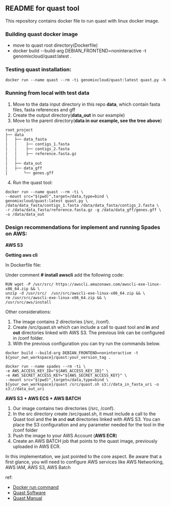 ## README for quast tool ##

This repository contains docker file to run quast with linux docker image.

### Building quast docker image

* move to quast root directory(Dockerfile)
* docker build --build-arg DEBIAN_FRONTEND=noninteractive -t genomixcloud/quast:latest .

### Testing quast installation:

```shell
docker run --name quast --rm -ti genomixcloud/quast:latest quast.py -h
```

### Running from local with test data 

1. Move to the data input directory in this repo **data**, which contain fasta files, fasta references and gff
2. Create the output directory(**data_out** in our example)
3. Move to the parent directory(**data in our example, see the tree above**)

```md
root_project
├── data
│   ├── data_fasta
│   │    ├── contigs_1.fasta
│   │    ├── contigs_2.fasta
│   │    ├── reference.fasta.gz
│   │ 
│   ├── data_out
│   ├── data_gff
│       └── genes.gff
```

4. Run the quast tool:

```shell
docker run --name quast --rm -ti \
--mount src="$(pwd)",target=/data,type=bind \
genomixcloud/quast:latest quast.py \
/data/data_fasta/contigs_1.fasta /data/data_fasta/contigs_2.fasta \
-r /data/data_fasta/reference.fasta.gz -g /data/data_gff/genes.gff \
-o /data/data_out
```

### Design recommendations for implement and running Spades on AWS:

**AWS S3**

****Getting aws cli****

In Dockerfile file:

Under comment **# install awscli** add the following code:

```shell
RUN wget -P /usr/src/ https://awscli.amazonaws.com/awscli-exe-linux-x86_64.zip && \
unzip -d /usr/src/  /usr/src/awscli-exe-linux-x86_64.zip && \
rm /usr/src/awscli-exe-linux-x86_64.zip && \
/usr/src/aws/install
```

Other considerations:

1. The image contains 2 directories (/src, /conf).
2. Create /src/quast.sh which can include a call to quast tool and **in** and **out** directories linked with AWS S3. The previous link can be configured in /conf folder.
3. With the previous configuration you can try run the commands below.

```shell 
docker build --build-arg DEBIAN_FRONTEND=noninteractive -t ${your_own_workspace}/quast:your_version_tag . 
```

```shell
docker run --name spades --rm -ti \
-e AWS_ACCESS_KEY_ID="${AWS_ACCESS_KEY_ID}" \
-e AWS_SECRET_ACCESS_KEY="${AWS_SECRET_ACCESS_KEY}" \
--mount src="$(pwd)",target=/data,type=bind \
${your_own_workspace}/quast /src/quast.sh s3://data_in_fasta_uri -o s3://data_out_uri
```

**AWS S3 + AWS ECS + AWS BATCH**

1. Our image contains two directories (/src, /conf).
2. In the src directory create /src/quast.sh, it must include a call to the Quast tool and the **in** and **out** directories linked with AWS S3. You can place the S3 configuration and any parameter needed for the tool in the /conf folder
3. Push the image to your AWS Account (**AWS ECR**) 
4. Create an AWS BATCH job that points to the quast image, previously uploaded in AWS ECR.

In this implementation, we just pointed to the core aspect. Be aware that a first glance, you will need to configure AWS services like AWS Networking, AWS IAM, AWS S3, AWS Batch  

ref:
* [Docker run command](https://docs.docker.com/engine/reference/commandline/run/)
* [Quast Software](https://github.com/ablab/quast)
* [Quast Manual](https://quast.sourceforge.net/docs/manual.html) 